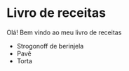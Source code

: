
# Livro de receitas 

Olá! Bem vindo ao meu livro de receitas

 - Strogonoff de berinjela
 - Pavê
 - Torta 
